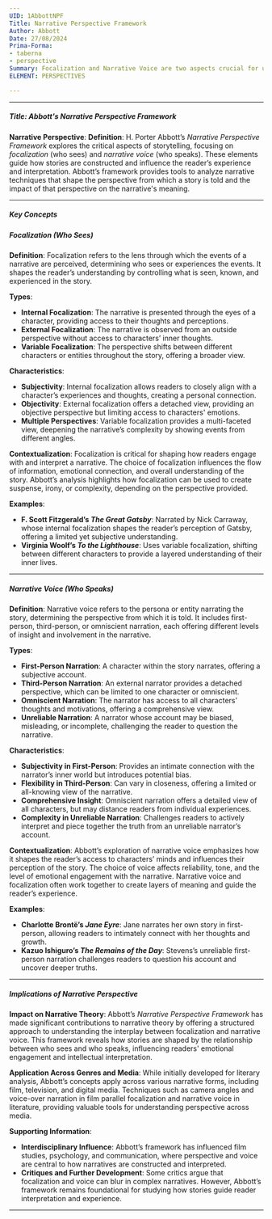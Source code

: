 ```yaml
---
UID: 1AbbottNPF
Title: Narrative Perspective Framework
Author: Abbott
Date: 27/08/2024
Prima-Forma:
- taberna
- perspective
Summary: Focalization and Narrative Voice are two aspects crucial for understanding how stories are told and how they shape the reader's engagement with the narrative.
ELEMENT: PERSPECTIVES

---
```

---

##### Title: Abbott's Narrative Perspective Framework

**Narrative Perspective**:
   **Definition**: H. Porter Abbott’s *Narrative Perspective Framework* explores the critical aspects of storytelling, focusing on *focalization* (who sees) and *narrative voice* (who speaks). These elements guide how stories are constructed and influence the reader’s experience and interpretation. Abbott’s framework provides tools to analyze narrative techniques that shape the perspective from which a story is told and the impact of that perspective on the narrative's meaning.

---

##### Key Concepts

##### Focalization (Who Sees)

**Definition**:
   Focalization refers to the lens through which the events of a narrative are perceived, determining who sees or experiences the events. It shapes the reader’s understanding by controlling what is seen, known, and experienced in the story.

**Types**:
   - **Internal Focalization**: The narrative is presented through the eyes of a character, providing access to their thoughts and perceptions.
   - **External Focalization**: The narrative is observed from an outside perspective without access to characters’ inner thoughts.
   - **Variable Focalization**: The perspective shifts between different characters or entities throughout the story, offering a broader view.

**Characteristics**:
   - **Subjectivity**: Internal focalization allows readers to closely align with a character’s experiences and thoughts, creating a personal connection.
   - **Objectivity**: External focalization offers a detached view, providing an objective perspective but limiting access to characters' emotions.
   - **Multiple Perspectives**: Variable focalization provides a multi-faceted view, deepening the narrative’s complexity by showing events from different angles.

**Contextualization**:
   Focalization is critical for shaping how readers engage with and interpret a narrative. The choice of focalization influences the flow of information, emotional connection, and overall understanding of the story. Abbott’s analysis highlights how focalization can be used to create suspense, irony, or complexity, depending on the perspective provided.

**Examples**:
   - **F. Scott Fitzgerald’s *The Great Gatsby***: Narrated by Nick Carraway, whose internal focalization shapes the reader’s perception of Gatsby, offering a limited yet subjective understanding.
   - **Virginia Woolf’s *To the Lighthouse***: Uses variable focalization, shifting between different characters to provide a layered understanding of their inner lives.

---

##### Narrative Voice (Who Speaks)

**Definition**:
   Narrative voice refers to the persona or entity narrating the story, determining the perspective from which it is told. It includes first-person, third-person, or omniscient narration, each offering different levels of insight and involvement in the narrative.

**Types**:
   - **First-Person Narration**: A character within the story narrates, offering a subjective account.
   - **Third-Person Narration**: An external narrator provides a detached perspective, which can be limited to one character or omniscient.
   - **Omniscient Narration**: The narrator has access to all characters’ thoughts and motivations, offering a comprehensive view.
   - **Unreliable Narration**: A narrator whose account may be biased, misleading, or incomplete, challenging the reader to question the narrative.

**Characteristics**:
   - **Subjectivity in First-Person**: Provides an intimate connection with the narrator’s inner world but introduces potential bias.
   - **Flexibility in Third-Person**: Can vary in closeness, offering a limited or all-knowing view of the narrative.
   - **Comprehensive Insight**: Omniscient narration offers a detailed view of all characters, but may distance readers from individual experiences.
   - **Complexity in Unreliable Narration**: Challenges readers to actively interpret and piece together the truth from an unreliable narrator’s account.

**Contextualization**:
   Abbott’s exploration of narrative voice emphasizes how it shapes the reader’s access to characters’ minds and influences their perception of the story. The choice of voice affects reliability, tone, and the level of emotional engagement with the narrative. Narrative voice and focalization often work together to create layers of meaning and guide the reader’s experience.

**Examples**:
   - **Charlotte Brontë’s *Jane Eyre***: Jane narrates her own story in first-person, allowing readers to intimately connect with her thoughts and growth.
   - **Kazuo Ishiguro’s *The Remains of the Day***: Stevens’s unreliable first-person narration challenges readers to question his account and uncover deeper truths.

---

##### Implications of Narrative Perspective

**Impact on Narrative Theory**:
   Abbott’s *Narrative Perspective Framework* has made significant contributions to narrative theory by offering a structured approach to understanding the interplay between focalization and narrative voice. This framework reveals how stories are shaped by the relationship between who sees and who speaks, influencing readers' emotional engagement and intellectual interpretation.

**Application Across Genres and Media**:
   While initially developed for literary analysis, Abbott’s concepts apply across various narrative forms, including film, television, and digital media. Techniques such as camera angles and voice-over narration in film parallel focalization and narrative voice in literature, providing valuable tools for understanding perspective across media.

**Supporting Information**:
   - **Interdisciplinary Influence**: Abbott’s framework has influenced film studies, psychology, and communication, where perspective and voice are central to how narratives are constructed and interpreted.
   - **Critiques and Further Development**: Some critics argue that focalization and voice can blur in complex narratives. However, Abbott’s framework remains foundational for studying how stories guide reader interpretation and experience.

---
